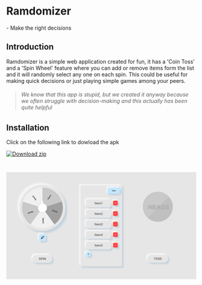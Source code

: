 # Ramdomizer
<span>- Make the right decisions</span>

## Introduction
Ramdomizer is a simple web application created for fun,
it has a 'Coin Toss' and a 'Spin Wheel' feature where you can add or remove items form the list and it will randomly select any one on each spin. This could be useful for making quick decisions or just playing simple games among your peers.

> ###### We know that this app is stupid, but we created it anyway because we often struggle with decision-making and this actually has been quite helpful

## Installation
Click on the following link to dowload the apk <br />

[![Download zip](https://custom-icon-badges.herokuapp.com/badge/-Download-blue?style=for-the-badge&logo=download&logoColor=white "Randomizer.apk")](https://github.com/TheSudoersClub/Randomizer/blob/main/GUI/build/apk/Randomizer.apk?raw=true)

#
![App Design](GUI/assets/images/app_design.png)
